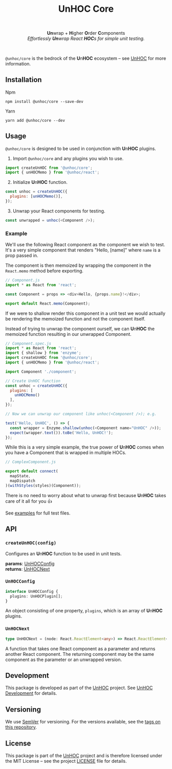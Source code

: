 <h1 align="center">UnHOC Core</h1>

<div align="center">

<br>

**Un**wrap + **H**igher **O**rder **C**omponents  
_Effortlessly **Un**wrap React **HOC**s for simple unit testing._

<br>

</div>

`@unhoc/core` is the bedrock of the **U**n**HOC** ecosystem – see [UnHOC](https://github.com/cassels/unhoc) for more information.

## Installation

Npm

```
npm install @unhoc/core --save-dev
```

Yarn

```
yarn add @unhoc/core --dev
```

## Usage

`@unhoc/core` is designed to be used in conjunction with **U**n**HOC** plugins.

1. Import `@unhoc/core` and any plugins you wish to use.

```js
import createUnHOC from '@unhoc/core';
import { unHOCMemo } from '@unhoc/react';
```

2. Initialize **U**n**HOC** function.

```javascript
const unhoc = createUnHOC({
  plugins: [unHOCMemo()],
});
```

3. Unwrap your React components for testing.

```javascript
const unwrapped = unhoc(<Component />);
```

### Example

We'll use the following React component as the component we wish to test. It's a very simple component that renders "Hello, [name]" where `name` is a prop passed in.

The component is then memoized by wrapping the component in the `React.memo` method before exporting.

```javascript
// Component.js
import * as React from 'react';

const Component = props => <div>Hello, {props.name}!</div>;

export default React.memo(Component);
```

If we were to shallow render this component in a unit test we would actually be rendering the memoized function and not the component itself.

Instead of trying to unwrap the component ourself, we can **U**n**HOC** the memoized function resulting in our unwrapped Component.

```javascript
// Component.spec.js
import * as React from 'react';
import { shallow } from 'enzyme';
import createUnHOC from '@unhoc/core';
import { unHOCMemo } from '@unhoc/react';

import Component './component';

// Create UnHOC function
const unhoc = createUnHOC({
  plugins: [
    unHOCMemo()
  ],
});

// Now we can unwrap our component like unhoc(<Component />); e.g.

test('Hello, UnHOC', () => {
  const wrapper = Enzyme.shallow(unhoc(<Component name="UnHOC" />));
  expect(wrapper.text()).toBe('Hello, UnHOC!');
});
```

While this is a very simple example, the true power of **U**n**HOC** comes when you have a Component that is wrapped in multiple HOCs.

```javascript
// ComplexComponent.js

export default connect(
  mapState,
  mapDispatch
)(withStyles(styles)(Component));
```

There is no need to worry about what to unwrap first because **U**n**HOC** takes care of it all for you :+1:

See [examples](./examples) for full test files.

## API

### `createUnHOC(config)`

Configures an **U**n**HOC** function to be used in unit tests.

**params**: [UnHOCConfig](#UnHOCConfig)  
**returns**: [UnHOCNext](#UnHOCNext)

### `UnHOCConfig`

```typescript
interface UnHOCConfig {
  plugins: UnHOCPlugin[];
}
```

An object consisting of one property, `plugins`, which is an array of **U**n**HOC** plugins.

### `UnHOCNext`

```typescript
type UnHOCNext = (node: React.ReactElement<any>) => React.ReactElement<any>;
```

A function that takes one React component as a parameter and returns another React component. The returning component may be the same component as the parameter or an unwrapped version.

## Development

This package is developed as part of the [UnHOC](https://github.com/cassels/unhoc) project. See [UnHOC Development](../../README.md#Development) for details.

## Versioning

We use [SemVer](http://semver.org/) for versioning. For the versions available, see the [tags on this repository](https://github.com/cassels/unhoc/tags).

## License

This package is part of the [UnHOC](https://github.com/cassels/unhoc) project and is therefore licensed under the MIT License – see the project [LICENSE](../../LICENSE) file for details.
